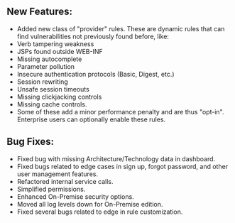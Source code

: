 <!--
title: "Contrast 2.0.3 Release Notes, March 18th, 2013"
description: "Contrast 2.0.3 Release Notes, March 18th, 2013"
-->

## New Features:
* Added new class of "provider" rules. These are dynamic rules that can find vulnerabilities not previously found before, like:
 * Verb tampering weakness
 * JSPs found outside WEB-INF
 * Missing autocomplete
 * Parameter pollution
 * Insecure authentication protocols (Basic, Digest, etc.)
 * Session rewriting
 * Unsafe session timeouts
 * Missing clickjacking controls
 * Missing cache controls.
 * Some of these add a minor performance penalty and are thus "opt-in". Enterprise users can optionally enable these rules.

## Bug Fixes:
* Fixed bug with missing Architecture/Technology data in dashboard.
* Fixed bugs related to edge cases in sign up, forgot password, and other user management features.
* Refactored internal service calls.
* Simplified permissions.
* Enhanced On-Premise security options.
* Moved all log levels down for On-Premise edition.
* Fixed several bugs related to edge in rule customization. 
